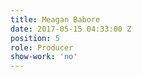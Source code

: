 ```yaml
---
title: Meagan Babore
date: 2017-05-15 04:33:00 Z
position: 5
role: Producer
show-work: 'no'
---
```


